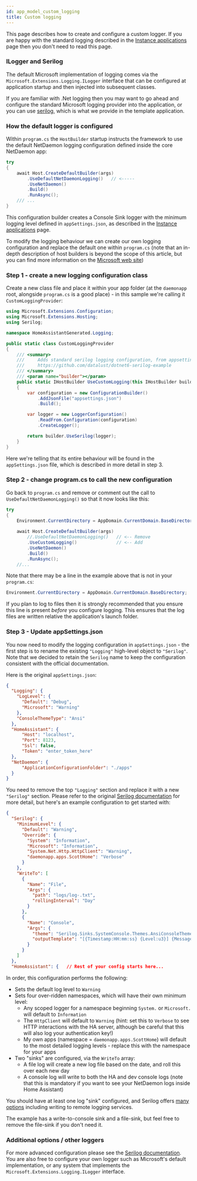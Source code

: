 ```yaml
---
id: app_model_custom_logging
title: Custom logging
---
```

This page describes how to create and configure a custom logger. If you are happy with the standard logging described in the [Instance applications](/v2/app_model/instancing_apps.md) page then you don't need to read this page.

### ILogger and Serilog
The default Microsoft implementation of logging comes via the `Microsoft.Extensions.Logging.ILogger` interface that can be configured at application startup and then injected into subsequent classes.

If you are familiar with .Net logging then you may want to go ahead and configure the standard Microsoft logging provider into the application, or you can use [serilog](https://serilog.net/), which is what we provide in the template application.

### How the default logger is configured
Within `program.cs` the `HostBuilder` startup instructs the framework to use the default NetDaemon logging configuration defined inside the core NetDaemon app:

```csharp
try
{
    await Host.CreateDefaultBuilder(args)
        .UseDefaultNetDaemonLogging()   // <-----
        .UseNetDaemon()
        .Build()
        .RunAsync();
    /// ...
}
```

This configuration builder creates a Console Sink logger with the minimum logging level defined in `appSettings.json`, as described in the [Instance applications](v2/app_model/instancing_apps.md) page.

To modify the logging behaviour we can create our own logging configuration and replace the default one within `program.cs` (note that an in-depth description of host builders is beyond the scope of this article, but you can find more information on the [Microsoft web site](https://docs.microsoft.com/en-us/aspnet/core/fundamentals/host/generic-host?view=aspnetcore-6.0))


### Step 1 - create a new logging configuration class

Create a new class file and place it within your app folder (at the `daemonapp` root, alongside `program.cs` is a good place) - in this sample we're calling it `CustomLoggingProvider`:

```csharp
using Microsoft.Extensions.Configuration;
using Microsoft.Extensions.Hosting;
using Serilog;

namespace HomeAssistantGenerated.Logging;

public static class CustomLoggingProvider
{
    /// <summary>
    ///     Adds standard serilog logging configuration, from appsettings, as per:
    ///     https://github.com/datalust/dotnet6-serilog-example
    /// </summary>
    /// <param name="builder"></param>
    public static IHostBuilder UseCustomLogging(this IHostBuilder builder)
    {
        var configuration = new ConfigurationBuilder()
            .AddJsonFile("appsettings.json")
            .Build();

        var logger = new LoggerConfiguration()
            .ReadFrom.Configuration(configuration)
            .CreateLogger();

        return builder.UseSerilog(logger);
    }
}
```

Here we're telling that its entire behaviour will be found in the `appSettings.json` file, which is described in more detail in step 3.


### Step 2 - change program.cs to call the new configuration

Go back to `program.cs` and remove or comment out the call to `UseDefaultNetDaemonLogging()` so that it now looks like this:

```csharp
try
{
    Environment.CurrentDirectory = AppDomain.CurrentDomain.BaseDirectory; // <-- Add if not present
    
    await Host.CreateDefaultBuilder(args)
        //.UseDefaultNetDaemonLogging()   // <-- Remove
        .UseCustomLogging()               // <-- Add
        .UseNetDaemon()
        .Build()
        .RunAsync();
    //...
```

Note that there may be a line in the example above that is not in your `program.cs`:

```csharp
Environment.CurrentDirectory = AppDomain.CurrentDomain.BaseDirectory;
```

If you plan to log to files then it is strongly recommended that you ensure this line is present _before_ you configure logging. This ensures that the log files are written relative the application's launch folder.



### Step 3 - Update appSettings.json

You now need to modify the logging configuration in `appSettings.json` - the first step is to rename the existing `"Logging"` high-level object to `"Serilog"`. Note that we decided to retain the `Serilog` name to keep the configuration consistent with the official documentation.

Here is the original `appSettings.json`:
```json
{
  "Logging": {
    "LogLevel": {
      "Default": "Debug",
      "Microsoft": "Warning"
    },
    "ConsoleThemeType": "Ansi"
  },
  "HomeAssistant": {
      "Host": "localhost",
      "Port": 8123,
      "Ssl": false,
      "Token": "enter_token_here"
  },
  "NetDaemon": {
      "ApplicationConfigurationFolder": "./apps"
  }
}
```

You need to remove the top `"Logging"` section and replace it with a new `"Serilog"` section. Please refer to the original [Serilog documentation](https://github.com/serilog/serilog/wiki/Configuration-Basics) for more detail, but here's an example configuration to get started with:

```json
{
  "Serilog": {
    "MinimumLevel": {
      "Default": "Warning",
      "Override": {
        "System": "Information",
        "Microsoft": "Information",
        "System.Net.Http.HttpClient": "Warning",
        "daemonapp.apps.ScottHome": "Verbose"
      }
    },
    "WriteTo": [
      {
        "Name": "File",
        "Args": {
          "path": "logs/log-.txt",
          "rollingInterval": "Day"
        }
      },
      {
        "Name": "Console",
        "Args": {
          "theme": "Serilog.Sinks.SystemConsole.Themes.AnsiConsoleTheme::Code, Serilog.Sinks.Console",
          "outputTemplate": "[{Timestamp:HH:mm:ss} {Level:u3}] {Message:lj} <s:{SourceContext}>{NewLine}{Exception}"
        }
      }
    ]
  },
  "HomeAssistant": {   // Rest of your config starts here...
```


In order, this configuration performs the following:

* Sets the default log level to `Warning`
* Sets four over-ridden namespaces, which will have their own minimum level:
  * Any scoped logger for a namespace beginning `System.` or `Microsoft.` will default to `Information`
  * The `HttpClient` will default to `Warning` (hint: set this to `Verbose` to see HTTP interactions with the HA server, although be careful that this will also log your authentication key!)
  * My own apps (namespace = `daemonapp.apps.ScottHome`) will default to the most detailed logging levels - replace this with the namespace for your apps
* Two "sinks" are configured, via the `WriteTo` array:
  * A file log will create a new log file based on the date, and roll this over each new day
  * A console log will write to both the HA and dev console logs (note that this is mandatory if you want to see your NetDaemon logs inside Home Assistant)

You should have at least one log "sink" configured, and Serilog offers [many options](https://github.com/serilog/serilog/wiki/Provided-Sinks) including writing to remote logging services.

The example has a write-to-console sink and a file-sink, but feel free to remove the file-sink if you don't need it.



### Additional options / other loggers

For more advanced configuration please see the [Serilog documentation](https://github.com/serilog/serilog/wiki/Getting-Started). You are also free to configure your own logger such as Microsoft's default implementation, or any system that implements the `Microsoft.Extensions.Logging.ILogger` interface.



